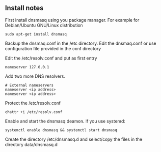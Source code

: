 ## Install notes

First install dnsmasq using you package manager. 
For example for Debian/Ubuntu GNU/Linux distribution

    sudo apt-get install dnsmasq

Backup the dnsmaq.conf in the /etc directory. Edit the dnsmaq.conf
or use configuration file provided in the conf directory

Edit the /etc/resolv.conf and put as first entry

    nameserver 127.0.0.1

Add two more DNS resolvers.

    # External nameservers
    nameserver <ip address>
    nameserver <ip address>

Protect the /etc/resolv.conf

    chattr +i /etc/resolv.conf


Enable and start the dnsmasq deamon.
If you use systemd:

    systemctl enable dnsmasq && systemctl start dnsmasq


Create the directory /etc/dnsmasq.d and select/copy the files in the
directory data/dnsmasq.d